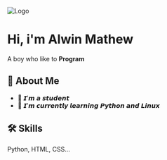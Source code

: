 
![Logo](https://api.creavite.co/out/_1rwzjnZlW9wrhxz73_static.png)


# Hi, i'm Alwin Mathew

A boy who like to **Program**
## 🚀 About Me
- :school_satchel: 𝙄’𝙢 𝙖 𝙨𝙩𝙪𝙙𝙚𝙣𝙩
- 🌱 𝙄’𝙢 𝙘𝙪𝙧𝙧𝙚𝙣𝙩𝙡𝙮 𝙡𝙚𝙖𝙧𝙣𝙞𝙣𝙜 𝙋𝙮𝙩𝙝𝙤𝙣 𝙖𝙣𝙙 𝙇𝙞𝙣𝙪𝙭


## 🛠 Skills
Python, HTML, CSS...


<!--
**alwin2134/alwin2134** is a ✨ _special_ ✨ repository because its `README.md` (this file) appears on your GitHub profile.

Here are some ideas to get you started:

- 🔭 I’m currently working on ...
- 🌱 I’m currently learning ...
- 👯 I’m looking to collaborate on ...
- 🤔 I’m looking for help with ...
- 💬 Ask me about ...
- 📫 How to reach me: ...
- 😄 Pronouns: ...
- ⚡ Fun fact: ...
-->
